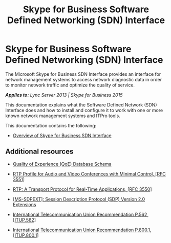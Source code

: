 ﻿---
title: Skype for Business Software Defined Networking (SDN) Interface
TOCTitle: '@NoTitle'
ms:assetid: 2cc9aa1a-a180-4887-8e87-93450ab57106
ms:mtpsurl: https://msdn.microsoft.com/en-us/library/Dn785131(v=office.16)
ms:contentKeyID: 65258652
ms.date: 02/27/2017
mtps_version: v=office.16
---

# Skype for Business Software Defined Networking (SDN) Interface

The Microsoft Skype for Business SDN Interface provides an interface for network management systems to access network diagnostic data in order to monitor network traffic and optimize the quality of service.


_**Applies to:** Lync Server 2013 | Skype for Business 2015_

This documentation explains what the Software Defined Network (SDN) Interface does and how to install and configure it to work with one or more known network management systems and ITPro tools.

This documentation contains the following:

  - [Overview of Skype for Business SDN Interface](overview-of-skype-for-business-sdn-interface.md)

## Additional resources

  - [Quality of Experience (QoE) Database Schema](http://technet.microsoft.com/en-us/library/gg398687.aspx)

  - [RTP Profile for Audio and Video Conferences with Minimal Control, \[RFC 3551\]](http://www.ietf.org/rfc/rfc3551.txt)

  - [RTP: A Transport Protocol for Real-Time Applications, \[RFC 3550\]](http://www.ietf.org/rfc/rfc3550.txt)

  - [\[MS-SDPEXT\]: Session Description Protocol (SDP) Version 2.0 Extensions](http://msdn.microsoft.com/en-us/library/cc431514\(v=office.12\).aspx)

  - [International Telecommunication Union Recommendation P.562, \[ITUP.562\]](http://www.itu.int/rec/t-rec-p.562-200405-i/en\))

  - [International Telecommunication Union Recommendation P.800.1, \[ITUP.800.1\]](http://www.itu.int/rec/t-rec-p.800.1-200607-i/en)

